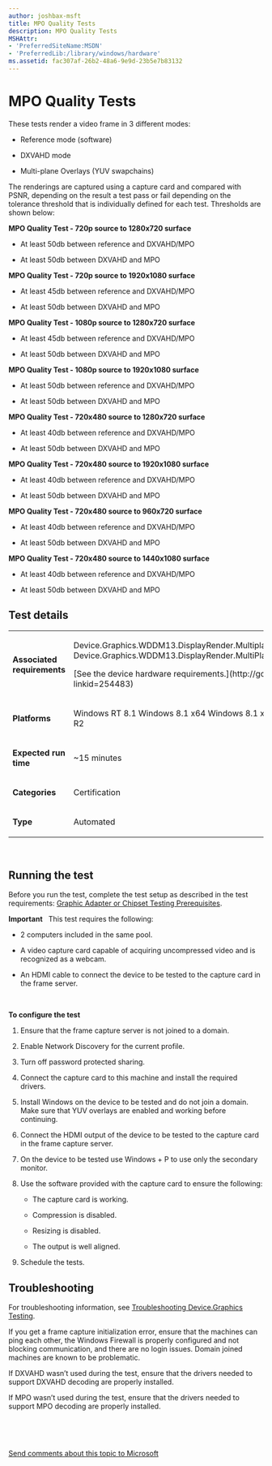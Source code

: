 ```yaml
---
author: joshbax-msft
title: MPO Quality Tests
description: MPO Quality Tests
MSHAttr:
- 'PreferredSiteName:MSDN'
- 'PreferredLib:/library/windows/hardware'
ms.assetid: fac307af-26b2-48a6-9e9d-23b5e7b83132
---
```


# MPO Quality Tests


These tests render a video frame in 3 different modes:

-   Reference mode (software)

-   DXVAHD mode

-   Multi-plane Overlays (YUV swapchains)

The renderings are captured using a capture card and compared with PSNR, depending on the result a test pass or fail depending on the tolerance threshold that is individually defined for each test. Thresholds are shown below:

**MPO Quality Test - 720p source to 1280x720 surface**

-   At least 50db between reference and DXVAHD/MPO

-   At least 50db between DXVAHD and MPO

**MPO Quality Test - 720p source to 1920x1080 surface**

-   At least 45db between reference and DXVAHD/MPO

-   At least 50db between DXVAHD and MPO

**MPO Quality Test - 1080p source to 1280x720 surface**

-   At least 45db between reference and DXVAHD/MPO

-   At least 50db between DXVAHD and MPO

**MPO Quality Test - 1080p source to 1920x1080 surface**

-   At least 50db between reference and DXVAHD/MPO

-   At least 50db between DXVAHD and MPO

**MPO Quality Test - 720x480 source to 1280x720 surface**

-   At least 40db between reference and DXVAHD/MPO

-   At least 50db between DXVAHD and MPO

**MPO Quality Test - 720x480 source to 1920x1080 surface**

-   At least 40db between reference and DXVAHD/MPO

-   At least 50db between DXVAHD and MPO

**MPO Quality Test - 720x480 source to 960x720 surface**

-   At least 40db between reference and DXVAHD/MPO

-   At least 50db between DXVAHD and MPO

**MPO Quality Test - 720x480 source to 1440x1080 surface**

-   At least 40db between reference and DXVAHD/MPO

-   At least 50db between DXVAHD and MPO

## Test details


<table>
<colgroup>
<col width="50%" />
<col width="50%" />
</colgroup>
<tbody>
<tr class="odd">
<td><p><strong>Associated requirements</strong></p></td>
<td><p>Device.Graphics.WDDM13.DisplayRender.MultiplaneOverlaySupport Device.Graphics.WDDM13.DisplayRender.MultiPlaneOverlayVideoProcessing</p>
<p>[See the device hardware requirements.](http://go.microsoft.com/fwlink/p/?linkid=254483)</p></td>
</tr>
<tr class="even">
<td><p><strong>Platforms</strong></p></td>
<td><p>Windows RT 8.1 Windows 8.1 x64 Windows 8.1 x86 Windows Server 2012 R2</p></td>
</tr>
<tr class="odd">
<td><p><strong>Expected run time</strong></p></td>
<td><p>~15 minutes</p></td>
</tr>
<tr class="even">
<td><p><strong>Categories</strong></p></td>
<td><p>Certification</p></td>
</tr>
<tr class="odd">
<td><p><strong>Type</strong></p></td>
<td><p>Automated</p></td>
</tr>
</tbody>
</table>

 

## Running the test


Before you run the test, complete the test setup as described in the test requirements: [Graphic Adapter or Chipset Testing Prerequisites](graphic-adapter-or-chipset-testing-prerequisites.md).

**Important**  
This test requires the following:

-   2 computers included in the same pool.

-   A video capture card capable of acquiring uncompressed video and is recognized as a webcam.

-   An HDMI cable to connect the device to be tested to the capture card in the frame server.

 

**To configure the test**

1.  Ensure that the frame capture server is not joined to a domain.

2.  Enable Network Discovery for the current profile.

3.  Turn off password protected sharing.

4.  Connect the capture card to this machine and install the required drivers.

5.  Install Windows on the device to be tested and do not join a domain. Make sure that YUV overlays are enabled and working before continuing.

6.  Connect the HDMI output of the device to be tested to the capture card in the frame capture server.

7.  On the device to be tested use Windows + P to use only the secondary monitor.

8.  Use the software provided with the capture card to ensure the following:

    -   The capture card is working.

    -   Compression is disabled.

    -   Resizing is disabled.

    -   The output is well aligned.

9.  Schedule the tests.

## Troubleshooting


For troubleshooting information, see [Troubleshooting Device.Graphics Testing](troubleshooting-devicegraphics-testing.md).

If you get a frame capture initialization error, ensure that the machines can ping each other, the Windows Firewall is properly configured and not blocking communication, and there are no login issues. Domain joined machines are known to be problematic.

If DXVAHD wasn’t used during the test, ensure that the drivers needed to support DXVAHD decoding are properly installed.

If MPO wasn’t used during the test, ensure that the drivers needed to support MPO decoding are properly installed.

 

 

[Send comments about this topic to Microsoft](mailto:wsddocfb@microsoft.com?subject=Documentation%20feedback%20%5Bp_hck\p_hck%5D:%20MPO%20Quality%20Tests%20%20RELEASE:%20%284/27/2016%29&body=%0A%0APRIVACY%20STATEMENT%0A%0AWe%20use%20your%20feedback%20to%20improve%20the%20documentation.%20We%20don't%20use%20your%20email%20address%20for%20any%20other%20purpose,%20and%20we'll%20remove%20your%20email%20address%20from%20our%20system%20after%20the%20issue%20that%20you're%20reporting%20is%20fixed.%20While%20we're%20working%20to%20fix%20this%20issue,%20we%20might%20send%20you%20an%20email%20message%20to%20ask%20for%20more%20info.%20Later,%20we%20might%20also%20send%20you%20an%20email%20message%20to%20let%20you%20know%20that%20we've%20addressed%20your%20feedback.%0A%0AFor%20more%20info%20about%20Microsoft's%20privacy%20policy,%20see%20http://privacy.microsoft.com/default.aspx. "Send comments about this topic to Microsoft")




